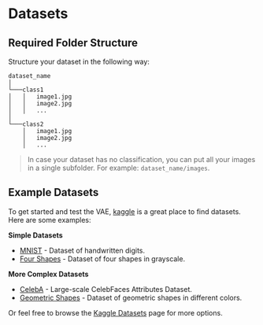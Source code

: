 # Datasets

## Required Folder Structure

Structure your dataset in the following way:

```
dataset_name
│
└───class1
│   │   image1.jpg
│   │   image2.jpg
│   │   ...
│
└───class2
    │   image1.jpg
    │   image2.jpg
    │   ...
```

> In case your dataset has no classification, you can put all your images in a single subfolder. For example: `dataset_name/images`.

## Example Datasets

To get started and test the VAE, [kaggle](https://www.kaggle.com/) is a great place to find datasets. Here are some examples:

**Simple Datasets**

- [MNIST](https://www.kaggle.com/datasets/scolianni/mnistasjpg) - Dataset of handwritten digits.
- [Four Shapes](https://www.kaggle.com/datasets/smeschke/four-shapes) - Dataset of four shapes in grayscale.

**More Complex Datasets**

- [CelebA](https://www.kaggle.com/jessicali9530/celeba-dataset) - Large-scale CelebFaces Attributes Dataset.
- [Geometric Shapes](https://www.kaggle.com/datasets/dineshpiyasamara/geometric-shapes-dataset) - Dataset of geometric shapes in different colors.

Or feel free to browse the [Kaggle Datasets](https://www.kaggle.com/datasets) page for more options.
